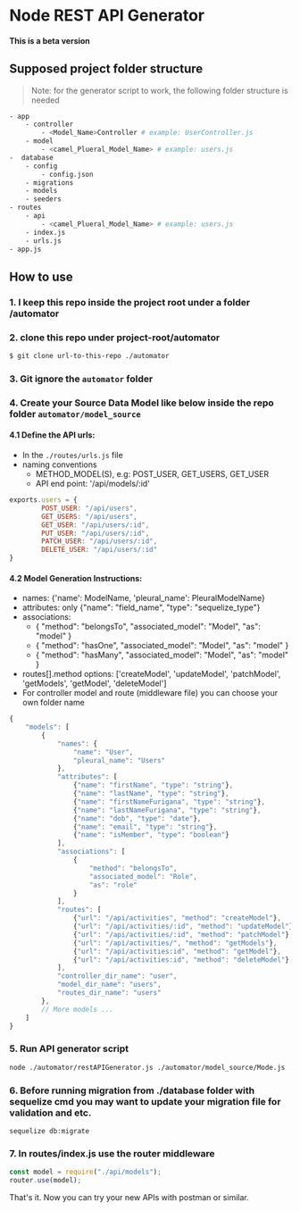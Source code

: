 # Node REST API Generator
#### This is a beta version

## Supposed project folder structure
> Note: for the generator script to work, the following folder structure is needed

```bash
- app
    - controller
        - <Model_Name>Controller # example: UserController.js
    - model
        - <camel_Plueral_Model_Name> # example: users.js
-  database
    - config
        - config.json
    - migrations
    - models
    - seeders
- routes
    - api
        - <camel_Plueral_Model_Name> # example: users.js
    - index.js
    - urls.js
- app.js
```

## How to use

### 1. I keep this repo inside the project root under a folder /automator

### 2. clone this repo under project-root/automator
```bash
$ git clone url-to-this-repo ./automator
```

### 3. Git ignore the `automator` folder

### 4. Create your Source Data Model like below inside the repo folder `automator/model_source`

#### 4.1 Define the API urls:

- In the `./routes/urls.js` file
- naming conventions
    - METHOD_MODEL(S), e.g: POST_USER, GET_USERS, GET_USER
    - API end point: '/api/models/:id'

```js
exports.users = {
        POST_USER: "/api/users",
        GET_USERS: "/api/users",
        GET_USER: "/api/users/:id",
        PUT_USER: "/api/users/:id",
        PATCH_USER: "/api/users/:id",
        DELETE_USER: "/api/users/:id"
}
```

#### 4.2 Model Generation Instructions:

- names: {'name': ModelName, 'pleural_name': PleuralModelName}
- attributes: only {"name": "field_name", "type": "sequelize_type"}
- associations:
    - { "method": "belongsTo", "associated_model": "Model", "as": "model" }
    - { "method": "hasOne", "associated_model": "Model", "as": "model" }
    - { "method": "hasMany", "associated_model": "Model", "as": "model" }
- routes[].method options: ['createModel', 'updateModel', 'patchModel', 'getModels', 'getModel', 'deleteModel']
- For controller model and route (middleware file) you can choose your own folder name

```js
{
    "models": [
        {
            "names": {
                "name": "User",
                "pleural_name": "Users"
            },
            "attributes": [
                {"name": "firstName", "type": "string"},
                {"name": "lastName", "type": "string"},
                {"name": "firstNameFurigana", "type": "string"},
                {"name": "lastNameFurigana", "type": "string"},
                {"name": "dob", "type": "date"},
                {"name": "email", "type": "string"},
                {"name": "isMember", "type": "boolean"}
            ],
            "associations": [
                {
                    "method": "belongsTo",
                    "associated_model": "Role",
                    "as": "role"
                }
            ],
            "routes": [
                {"url": "/api/activities", "method": "createModel"},
                {"url": "/api/activities/:id", "method": "updateModel"},
                {"url": "/api/activities/:id", "method": "patchModel"},
                {"url": "/api/activities/", "method": "getModels"},
                {"url": "/api/activities:id", "method": "getModel"},
                {"url": "/api/activities:id", "method": "deleteModel"}
            ],
            "controller_dir_name": "user",
            "model_dir_name": "users",
            "routes_dir_name": "users"
        },
        // More models ...
    ]
}
```

### 5. Run API generator script

```bash
node ./automator/restAPIGenerator.js ./automator/model_source/Mode.js ./automator/model_source/AnotherMode.js
```

### 6. Before running migration from ./database folder with sequelize cmd you may want to update your migration file for validation and etc.

`sequelize db:migrate`

### 7. In routes/index.js use the router middleware
```js
const model = require("./api/models");
router.use(model);
```

That's it. Now you can try your new APIs with postman or similar.